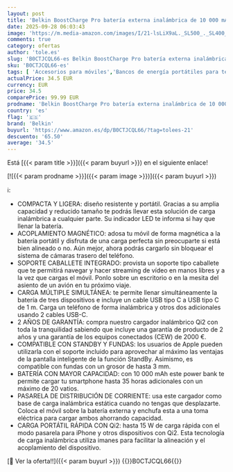 ```yaml
---
layout: post
title: 'Belkin BoostCharge Pro batería externa inalámbrica de 10 000 mAh con Qi2  cargador portátil compatible con MagSafe + soporte caballete  iPhone 15  15 Plus  15 Pro  15 Pro Max  iPhone 14 y otros blanco'
date: 2025-09-28 06:03:43
image: 'https://m.media-amazon.com/images/I/21-lsLiX9aL._SL500_._SL400_.jpg'
comments: true
category: ofertas
author: 'tole.es'
slug: 'B0CTJCQL66-es Belkin BoostCharge Pro batería externa inalámbrica de 10...'
sku: 'B0CTJCQL66-es'
tags: [ 'Accesorios para móviles','Bancos de energía portátiles para teléfonos móviles','Cargadores para móviles','Comunicación móvil y accesorios','Electrónica','belkin','iphone','magsafe','🇪🇸', ]
actualPrice: 34.5 EUR
currency: EUR
price: 34.5
comparePrice: 99.99 EUR
prodname: 'Belkin BoostCharge Pro batería externa inalámbrica de 10 000 mAh con Qi2  cargador portátil compatible con MagSafe + soporte caballete  iPhone 15  15 Plus  15 Pro  15 Pro Max  iPhone 14 y otros blanco'
country: 'es'
flag: '🇪🇸'
brand: 'Belkin'
buyurl: 'https://www.amazon.es/dp/B0CTJCQL66/?tag=tolees-21'
descuento: '65.50'
average: '34.5'
---
```


Está [{{< param title >}}]({{< param buyurl >}}) en el siguiente enlace!

[![{{< param prodname >}}]({{< param image >}})]({{< param buyurl >}})

ℹ️:

- COMPACTA Y LIGERA: diseño resistente y portátil. Gracias a su amplia capacidad y reducido tamaño te podrás llevar esta solución de carga inalámbrica a cualquier parte. Su indicador LED te informa si hay que llenar la batería.
- ACOPLAMIENTO MAGNÉTICO: adosa tu móvil de forma magnética a la batería portátil y disfruta de una carga perfecta sin preocuparte si está bien alineado o no. Aún mejor, ahora podrás cargarlo sin bloquear el sistema de cámaras trasero del teléfono.
- SOPORTE CABALLETE INTEGRADO: provista un soporte tipo caballete que te permitirá navegar y hacer streaming de vídeo en manos libres y a la vez que cargas el móvil. Ponlo sobre un escritorio o en la mesita del asiento de un avión en tu próximo viaje.
- CARGA MÚLTIPLE SIMULTÁNEA: te permite llenar simultáneamente la batería de tres dispositivos e incluye un cable USB tipo C a USB tipo C de 1 m. Carga un teléfono de forma inalámbrica y otros dos adicionales usando 2 cables USB-C.
- 2 AÑOS DE GARANTÍA: compra nuestro cargador inalámbrico Qi2 con toda la tranquilidad sabiendo que incluye una garantía de producto de 2 años y una garantía de los equipos conectados (CEW) de 2000 €.
- COMPATIBLE CON STANDBY Y FUNDAS: los usuarios de Apple pueden utilizarla con el soporte incluido para aprovechar al máximo las ventajas de la pantalla inteligente de la función StandBy. Asimismo, es compatible con fundas con un grosor de hasta 3 mm.
- BATERÍA CON MAYOR CAPACIDAD: con 10 000 mAh este power bank te permite cargar tu smartphone hasta 35 horas adicionales con un máximo de 20 vatios.
- PASARELA DE DISTRIBUCIÓN DE CORRIENTE: usa este cargador como base de carga inalámbrica estática cuando no tengas que desplazarte. Coloca el móvil sobre la batería externa y enchufa esta a una toma eléctrica para cargar ambos ahorrando capacidad.
- CARGA PORTÁTIL RÁPIDA CON Qi2: hasta 15 W de carga rápida con el modo pasarela para iPhone y otros dispositivos con Qi2. Esta tecnología de carga inalámbrica utiliza imanes para facilitar la alineación y el acoplamiento del dispositivo.

[🛒 Ver la oferta!!]({{< param buyurl >}})
{{<world>}}B0CTJCQL66{{</world>}}
